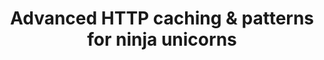 ---
layout: talk
title: Advanced HTTP caching & patterns for ninja unicorns
description: |
    You know the basics of HTTP caching. Setting HTTP expiries on a document has no secret for you, you know how to
    prevent a browser from caching dynamic content and you're pretty happy with If-Modified-Since. In this session,
    you will discover the actual difference between strong and weak etags, how to invalidate URIs, use reverse-proxies
    efficiently and how much freedom the client has in overriding defaults and bossing proxies around.
    And if you are worried of learning all this on your own, fear not, an old friend will be there learning with us.
deliveries:
    - conf: NDC 2013
      location: Oslo, Norway
      url: http://www.ndcoslo.com/
---